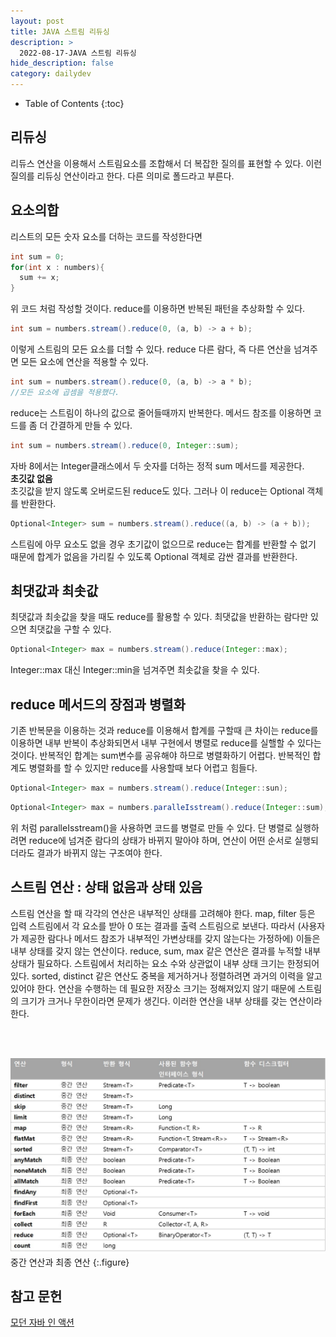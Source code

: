 ```yaml
---
layout: post
title: JAVA 스트림 리듀싱
description: >
  2022-08-17-JAVA 스트림 리듀싱
hide_description: false
category: dailydev
---
```


- Table of Contents
{:toc}

## 리듀싱
리듀스 연산을 이용해서 스트림요소를 조합해서 더 복잡한 질의를 표현할 수 있다. 이런 질의를 리듀싱 연산이라고 한다. 다른 의미로 폴드라고 부른다.

## 요소의합
리스트의 모든 숫자 요소를 더하는 코드를 작성한다면

```java
int sum = 0;
for(int x : numbers){
  sum += x;
}
```
위 코드 처럼 작성할 것이다.
reduce를 이용하면 반복된 패턴을 추상화할 수 있다.

```java
int sum = numbers.stream().reduce(0, (a, b) -> a + b);
```
이렇게 스트림의 모든 요소를 더할 수 있다. reduce 다른 람다, 즉 다른 연산을 넘겨주면 모든 요소에 연산을 적용할 수 있다. 

```java
int sum = numbers.stream().reduce(0, (a, b) -> a * b);
//모든 요소에 곱셈을 적용했다.
```
reduce는 스트림이 하나의 값으로 줄어들때까지 반복한다. 메서드 참조를 이용하면 코드를 좀 더 간결하게 만들 수 있다.

```java
int sum = numbers.stream().reduce(0, Integer::sum);
```
자바 8에서는 Integer클래스에서 두 숫자를 더하는 정적 sum 메서드를 제공한다.<br>
__초깃값 없음__ <br>
초깃값을 받지 않도록 오버로드된 reduce도 있다. 그러나 이 reduce는 Optional 객체를 반환한다.

```java
Optional<Integer> sum = numbers.stream().reduce((a, b) -> (a + b));
```
스트림에 아무 요소도 없을 경우 초기값이 없으므로 reduce는 합계를 반환할 수 없기 때문에 합계가 없음을 가리킬 수 있도록 Optional 객체로 감싼 결과를 반환한다.

## 최댓값과 최솟값
최댓값과 최솟값을 찾을 때도 reduce를 활용할 수 있다.
최댓값을 반환하는 람다만 있으면 최댓값을 구할 수 있다.

```java
Optional<Integer> max = numbers.stream().reduce(Integer::max);
```
Integer::max 대신 Integer::min을 넘겨주면 최솟값을 찾을 수 있다.

## reduce 메서드의 장점과 병렬화
기존 반복문을 이용하는 것과 reduce를 이용해서 합계를 구할때 큰 차이는 reduce를 이용하면 내부 반복이 추상화되면서 내부 구현에서 병렬로 reduce를 실핼할 수 있다는 것이다. 반복적인 합계는 sum변수를 공유해야 하므로 병렬화하기 어렵다. 반복적인 합계도 병렬화를 할 수 있지만 reduce를 사용할때 보다 어렵고 힘들다.
```java
Optional<Integer> max = numbers.stream().reduce(Integer::sun);
```
```java
Optional<Integer> max = numbers.paralleIsstream().reduce(Integer::sum);
```
위 처럼 paralleIsstream()을 사용하면 코드를 병렬로 만들 수 있다. 단 병렬로 실행하려면 reduce에 넘겨준 람다의 상태가 바뀌지 말아야 하며, 연산이 어떤 순서로 실행되더라도 결과가 바뀌지 않는 구조여야 한다.

## 스트림 연산 : 상태 없음과 상태 있음
스트림 연산을 할 때 각각의 연산은 내부적인 상태를 고려해야 한다.
map, filter 등은 입력 스트림에서 각 요소를 받아 0 또는 결과를 출력 스트림으로 보낸다. 따라서 (사용자가 제공한 람다나 메서드 참조가 내부적인 가변상태를 갖지 않는다는 가정하에) 이들은 내부 상태를 갖지 않는 연산이다.
reduce, sum, max 같은 연산은 결과를 누적할 내부 상태가 필요하다. 스트림에서 처리하는 요소 수와 상관없이 내부 상태 크기는 한정되어 있다.
sorted, distinct 같은 연산도 중복을 제거하거나 정렬하려면 과거의 이력을 알고 있어야 한다. 연산을 수행하는 데 필요한 저장소 크기는 정해져있지 않기 때문에 스트림의 크기가 크거나 무한이라면 문제가 생긴다. 이러한 연산을 내부 상태를 갖는 연산이라 한다.

<br><br>

![image](/assets/img/blog/streamreduce.jpg)
<br> 중간 연산과 최종 연산
{:.figure}

## 참고 문헌

[모던 자바 인 액션](https://www.aladin.co.kr/shop/wproduct.aspx?ItemId=200069290)
